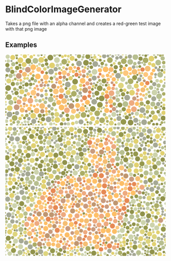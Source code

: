 # BlindColorImageGenerator
Takes a png file with an alpha channel and creates a red-green test image with that png image 
## Examples
![alt text](https://github.com/zolastro/BlindColorImageGenerator/blob/master/examples/2017-test.png)
![alt text](https://github.com/zolastro/BlindColorImageGenerator/blob/master/examples/bunny-test.png)
